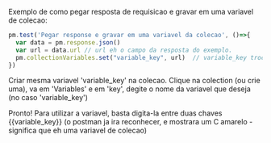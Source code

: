 Exemplo de como pegar resposta de requisicao e gravar em uma variavel de colecao:

```javascript
pm.test('Pegar response e gravar em uma variavel da colecao', ()=>{
  var data = pm.response.json()
  var url = data.url // url eh o campo da resposta do exemplo.  
  pm.collectionVariables.set("variable_key", url)  // variable_key trocar por variavel criada na collection
})
```

Criar mesma variavel 'variable_key' na colecao.
Clique na colection (ou crie uma), va em 'Variables' e em 'key', degite o nome da variavel que deseja (no caso 'variable_key')

Pronto!
Para utilizar a variavel, basta digita-la entre duas chaves {{variable_key}} (o postman ja ira reconhecer, e mostrara um C amarelo - significa que eh uma variavel de colecao)
